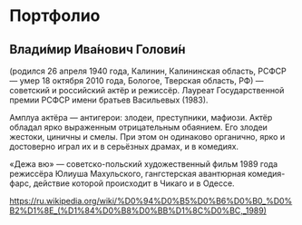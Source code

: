 # Портфолио
## Влади́мир Ива́нович Голови́н 
(родился 26 апреля 1940 года, Калинин, Калининская область, РСФСР — умер 18 октября 2010 года, Бологое, Тверская область, РФ) — советский и российский актёр и режиссёр. Лауреат Государственной премии РСФСР имени братьев Васильевых (1983).

Амплуа актёра — антигерои: злодеи, преступники, мафиози. Актёр обладал ярко выраженным отрицательным обаянием. Его злодеи жестоки, циничны и смелы. При этом он одинаково органично, ярко и достоверно играл их и в серьёзных драмах, и в комедиях.

«Дежа вю» — советско-польский художественный фильм 1989 года режиссёра Юлиуша Махульского, гангстерская авантюрная комедия-фарс, действие которой происходит в Чикаго и в Одессе.

https://ru.wikipedia.org/wiki/%D0%94%D0%B5%D0%B6%D0%B0_%D0%B2%D1%8E_(%D1%84%D0%B8%D0%BB%D1%8C%D0%BC,_1989)